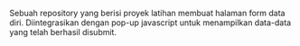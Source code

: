 Sebuah repository yang berisi proyek latihan membuat halaman form data diri. Diintegrasikan dengan pop-up javascript untuk menampilkan data-data yang telah berhasil disubmit.
